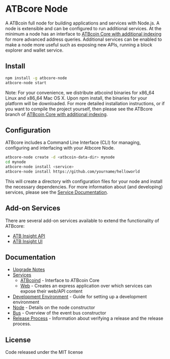 ATBcore Node
============

A ATBcoin full node for building applications and services with Node.js. A node is extensible and can be configured to run additional services. At the minimum a node has an interface to [ATBcoin Core with additional indexing](https://github.com/segwit/atbcoin-insight) for more advanced address queries. Additional services can be enabled to make a node more useful such as exposing new APIs, running a block explorer and wallet service.

## Install

```bash
npm install -g atbcore-node
atbcore-node start
```

Note: For your convenience, we distribute atbcoind binaries for x86_64 Linux and x86_64 Mac OS X. Upon npm install, the binaries for your platform will be downloaded. For more detailed installation instructions, or if you want to compile the project yourself, then please see the ATBcore branch of [ATBcoin Core with additional indexing](https://github.com/segwit/atbcoin-insight).

## Configuration

ATBcore includes a Command Line Interface (CLI) for managing, configuring and interfacing with your Atbcore Node.

```bash
atbcore-node create -d <atbcoin-data-dir> mynode
cd mynode
atbcore-node install <service>
atbcore-node install https://github.com/yourname/helloworld
```

This will create a directory with configuration files for your node and install the necessary dependencies. For more information about (and developing) services, please see the [Service Documentation](docs/services.md).

## Add-on Services

There are several add-on services available to extend the functionality of ATBcore:

- [ATB Insight API](https://github.com/segwit/atb-insight-api)
- [ATB Insight UI](https://github.com/segwit/atb-insight-ui)

## Documentation

- [Upgrade Notes](docs/upgrade.md)
- [Services](docs/services.md)
  - [ATBcoind](docs/services/atbcoind.md) - Interface to ATBcoin Core
  - [Web](docs/services/web.md) - Creates an express application over which services can expose their web/API content
- [Development Environment](docs/development.md) - Guide for setting up a development environment
- [Node](docs/node.md) - Details on the node constructor
- [Bus](docs/bus.md) - Overview of the event bus constructor
- [Release Process](docs/release.md) - Information about verifying a release and the release process.

## License

Code released under the MIT license